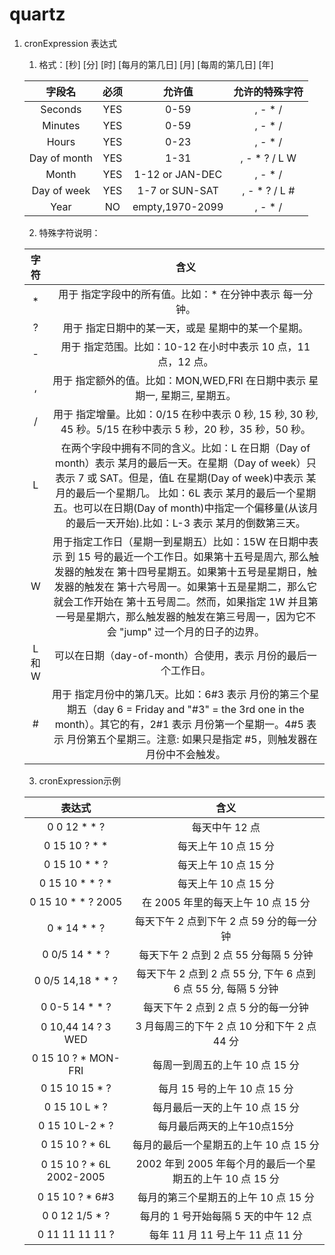 # quartz

1. cronExpression 表达式
   1. 格式：[秒] [分] [时] [每月的第几日] [月] [每周的第几日] [年]
   
   字段名| 必须 | 允许值 | 允许的特殊字符
   :--:|:--:|:--:|:--:
   Seconds | YES | 0-59 | , - * /
   Minutes | YES | 0-59 | , - * /
   Hours   | YES | 0-23 | , - * /
   Day of month | YES | 1-31 | , - * ? / L W
   Month   | YES | 1-12 or JAN-DEC | , - * /
   Day of week | YES | 1-7 or SUN-SAT | , - * ? / L #
   Year | NO | empty,1970-2099 | , - * /
   
   2. 特殊字符说明：
   
   字符|含义
   :--:|:--:
   \* | 用于 指定字段中的所有值。比如：* 在分钟中表示 每一分钟。
   \? | 用于 指定日期中的某一天，或是 星期中的某一个星期。
   \- | 用于 指定范围。比如：10-12 在小时中表示 10 点，11 点，12 点。
   \, | 用于 指定额外的值。比如：MON,WED,FRI 在日期中表示 星期一, 星期三, 星期五。
   \/ | 用于 指定增量。比如：0/15 在秒中表示 0 秒, 15 秒, 30 秒, 45 秒。5/15 在秒中表示 5 秒，20 秒，35 秒，50 秒。
   L | 在两个字段中拥有不同的含义。比如：L 在日期（Day of month）表示 某月的最后一天。在星期（Day of week）只表示 7 或 SAT。但是，值L 在星期(Day of week)中表示 某月的最后一个星期几。 比如：6L 表示 某月的最后一个星期五。也可以在日期(Day of month)中指定一个偏移量(从该月的最后一天开始).比如：L-3 表示 某月的倒数第三天。
   W | 用于指定工作日（星期一到星期五）比如：15W 在日期中表示 到 15 号的最近一个工作日。如果第十五号是周六, 那么触发器的触发在 第十四号星期五。如果第十五号是星期日，触发器的触发在 第十六号周一。如果第十五是星期二，那么它就会工作开始在 第十五号周二。然而，如果指定 1W 并且第一号是星期六，那么触发器的触发在第三号周一，因为它不会 "jump" 过一个月的日子的边界。
   L 和 W | 可以在日期（day-of-month）合使用，表示 月份的最后一个工作日。
   \# | 用于 指定月份中的第几天。比如：6#3 表示 月份的第三个星期五（day 6 = Friday and "#3" = the 3rd one in the month）。其它的有，2#1 表示 月份第一个星期一。4#5 表示 月份第五个星期三。注意: 如果只是指定 #5，则触发器在月份中不会触发。
   
   3. cronExpression示例
   
   表达式 | 含义
   :--:|:--:
   0 0 12 * * ?  | 每天中午 12 点
   0 15 10 ? * * | 每天上午 10 点 15 分
   0 15 10 * * ? | 每天上午 10 点 15 分
   0 15 10 * * ? * | 每天上午 10 点 15 分
   0 15 10 * * ? 2005 | 在 2005 年里的每天上午 10 点 15 分
   0 * 14 * * ? | 每天下午 2 点到下午 2 点 59 分的每一分钟
   0 0/5 14 * * ? | 每天下午 2 点到 2 点 55 分每隔 5 分钟
   0 0/5 14,18 * * ? | 每天下午 2 点到 2 点 55 分, 下午 6 点到 6 点 55 分, 每隔 5 分钟
   0 0-5 14 * * ? | 每天下午 2 点到 2 点 5 分的每一分钟
   0 10,44 14 ? 3 WED | 3 月每周三的下午 2 点 10 分和下午 2 点 44 分
   0 15 10 ? * MON-FRI | 每周一到周五的上午 10 点 15 分
   0 15 10 15 * ? | 每月 15 号的上午 10 点 15 分
   0 15 10 L * ? | 每月最后一天的上午 10 点 15 分
   0 15 10 L-2 * ? | 每月最后两天的上午10点15分
   0 15 10 ? * 6L | 每月的最后一个星期五的上午 10 点 15 分
   0 15 10 ? * 6L 2002-2005 | 2002 年到 2005 年每个月的最后一个星期五的上午 10 点 15 分
   0 15 10 ? * 6#3 | 每月的第三个星期五的上午 10 点 15 分
   0 0 12 1/5 * ? | 每月的 1 号开始每隔 5 天的中午 12 点
   0 11 11 11 11 ? | 每年 11 月 11 号上午 11 点 11 分
   
   
